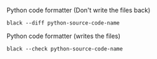 
Python code formatter (Don't write the files back)
```
black --diff python-source-code-name
```
Python code formatter (writes the files)
```
black --check python-source-code-name
```

